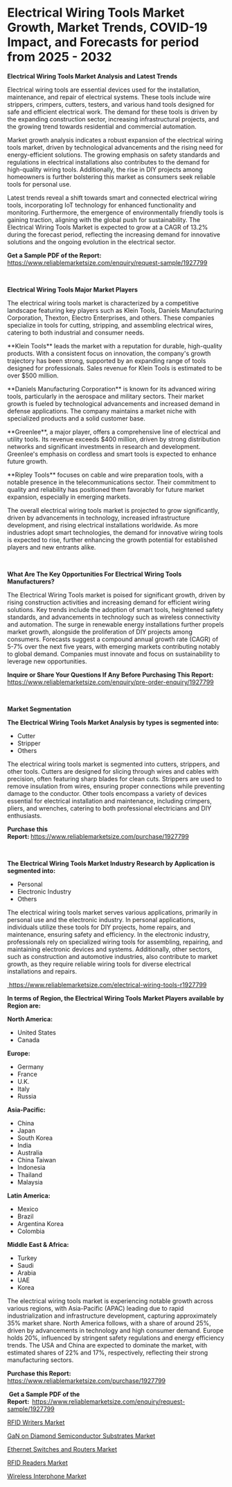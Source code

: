 <p><h1>Electrical Wiring Tools Market Growth, Market Trends, COVID-19 Impact, and Forecasts for period from 2025 - 2032</h1></p><p><strong>Electrical Wiring Tools Market Analysis and Latest Trends</strong></p>
<p><p>Electrical wiring tools are essential devices used for the installation, maintenance, and repair of electrical systems. These tools include wire strippers, crimpers, cutters, testers, and various hand tools designed for safe and efficient electrical work. The demand for these tools is driven by the expanding construction sector, increasing infrastructural projects, and the growing trend towards residential and commercial automation.</p><p>Market growth analysis indicates a robust expansion of the electrical wiring tools market, driven by technological advancements and the rising need for energy-efficient solutions. The growing emphasis on safety standards and regulations in electrical installations also contributes to the demand for high-quality wiring tools. Additionally, the rise in DIY projects among homeowners is further bolstering this market as consumers seek reliable tools for personal use.</p><p>Latest trends reveal a shift towards smart and connected electrical wiring tools, incorporating IoT technology for enhanced functionality and monitoring. Furthermore, the emergence of environmentally friendly tools is gaining traction, aligning with the global push for sustainability. The Electrical Wiring Tools Market is expected to grow at a CAGR of 13.2% during the forecast period, reflecting the increasing demand for innovative solutions and the ongoing evolution in the electrical sector.</p></p>
<p><strong>Get a Sample PDF of the Report:&nbsp;</strong> <a href="https://www.reliablemarketsize.com/enquiry/request-sample/1927799?utm_campaign=2008&utm_medium=2&utm_source=Github&utm_content=ia&utm_term=06042025&utm_id=electrical-wiring-tools">https://www.reliablemarketsize.com/enquiry/request-sample/1927799</a></p>
<p>&nbsp;</p>
<p><strong>Electrical Wiring Tools Major Market Players</strong></p>
<p><p>The electrical wiring tools market is characterized by a competitive landscape featuring key players such as Klein Tools, Daniels Manufacturing Corporation, Thexton, Electro Enterprises, and others. These companies specialize in tools for cutting, stripping, and assembling electrical wires, catering to both industrial and consumer needs.</p><p>**Klein Tools** leads the market with a reputation for durable, high-quality products. With a consistent focus on innovation, the company's growth trajectory has been strong, supported by an expanding range of tools designed for professionals. Sales revenue for Klein Tools is estimated to be over $500 million.</p><p>**Daniels Manufacturing Corporation** is known for its advanced wiring tools, particularly in the aerospace and military sectors. Their market growth is fueled by technological advancements and increased demand in defense applications. The company maintains a market niche with specialized products and a solid customer base.</p><p>**Greenlee**, a major player, offers a comprehensive line of electrical and utility tools. Its revenue exceeds $400 million, driven by strong distribution networks and significant investments in research and development. Greenlee's emphasis on cordless and smart tools is expected to enhance future growth.</p><p>**Ripley Tools** focuses on cable and wire preparation tools, with a notable presence in the telecommunications sector. Their commitment to quality and reliability has positioned them favorably for future market expansion, especially in emerging markets.</p><p>The overall electrical wiring tools market is projected to grow significantly, driven by advancements in technology, increased infrastructure development, and rising electrical installations worldwide. As more industries adopt smart technologies, the demand for innovative wiring tools is expected to rise, further enhancing the growth potential for established players and new entrants alike.</p></p>
<p>&nbsp;</p>
<p><strong>What Are The Key Opportunities For Electrical Wiring Tools Manufacturers?</strong></p>
<p><p>The Electrical Wiring Tools market is poised for significant growth, driven by rising construction activities and increasing demand for efficient wiring solutions. Key trends include the adoption of smart tools, heightened safety standards, and advancements in technology such as wireless connectivity and automation. The surge in renewable energy installations further propels market growth, alongside the proliferation of DIY projects among consumers. Forecasts suggest a compound annual growth rate (CAGR) of 5-7% over the next five years, with emerging markets contributing notably to global demand. Companies must innovate and focus on sustainability to leverage new opportunities.</p></p>
<p><strong>Inquire or Share Your Questions If Any Before Purchasing This Report:</strong> <a href="https://www.reliablemarketsize.com/enquiry/pre-order-enquiry/1927799?utm_campaign=2008&utm_medium=2&utm_source=Github&utm_content=ia&utm_term=06042025&utm_id=electrical-wiring-tools">https://www.reliablemarketsize.com/enquiry/pre-order-enquiry/1927799</a></p>
<p>&nbsp;</p>
<p><strong>Market Segmentation</strong></p>
<p><strong>The Electrical Wiring Tools Market Analysis by types is segmented into:</strong></p>
<p><ul><li>Cutter</li><li>Stripper</li><li>Others</li></ul></p>
<p><p>The electrical wiring tools market is segmented into cutters, strippers, and other tools. Cutters are designed for slicing through wires and cables with precision, often featuring sharp blades for clean cuts. Strippers are used to remove insulation from wires, ensuring proper connections while preventing damage to the conductor. Other tools encompass a variety of devices essential for electrical installation and maintenance, including crimpers, pliers, and wrenches, catering to both professional electricians and DIY enthusiasts.</p></p>
<p><strong>Purchase this Report:&nbsp;</strong><a href="https://www.reliablemarketsize.com/purchase/1927799?utm_campaign=2008&utm_medium=2&utm_source=Github&utm_content=ia&utm_term=06042025&utm_id=electrical-wiring-tools">https://www.reliablemarketsize.com/purchase/1927799</a></p>
<p>&nbsp;</p>
<p><strong>The Electrical Wiring Tools Market Industry Research by Application is segmented into:</strong></p>
<p><ul><li>Personal</li><li>Electronic Industry</li><li>Others</li></ul></p>
<p><p>The electrical wiring tools market serves various applications, primarily in personal use and the electronic industry. In personal applications, individuals utilize these tools for DIY projects, home repairs, and maintenance, ensuring safety and efficiency. In the electronic industry, professionals rely on specialized wiring tools for assembling, repairing, and maintaining electronic devices and systems. Additionally, other sectors, such as construction and automotive industries, also contribute to market growth, as they require reliable wiring tools for diverse electrical installations and repairs.</p></p>
<p><a href="https://www.reliablemarketsize.com/electrical-wiring-tools-r1927799?utm_campaign=2008&utm_medium=2&utm_source=Github&utm_content=ia&utm_term=06042025&utm_id=electrical-wiring-tools">&nbsp;https://www.reliablemarketsize.com/electrical-wiring-tools-r1927799</a></p>
<p><strong>In terms of Region, the Electrical Wiring Tools Market Players available by Region are:</strong></p>
<p>
    <p> <strong> North America: </strong>
        <ul>
            <li>United States</li>
            <li>Canada</li>
        </ul>
        </p> 
    <p> <strong> Europe: </strong>
        <ul>
            <li>Germany</li>
            <li>France</li>
            <li>U.K.</li>
            <li>Italy</li>
            <li>Russia</li>
        </ul>
        </p> 
    <p> <strong> Asia-Pacific: </strong>
        <ul>
            <li>China</li>
            <li>Japan</li>
            <li>South Korea</li>
            <li>India</li>
            <li>Australia</li>
            <li>China Taiwan</li>
            <li>Indonesia</li>
            <li>Thailand</li>
            <li>Malaysia</li>
        </ul>
        </p> 
    <p> <strong> Latin America: </strong>
        <ul>
            <li>Mexico</li>
            <li>Brazil</li>
            <li>Argentina Korea</li>
            <li>Colombia</li>
        </ul>
        </p> 
    <p> <strong> Middle East & Africa: </strong>
        <ul>
            <li>Turkey</li>
            <li>Saudi</li>
            <li>Arabia</li>
            <li>UAE</li>
            <li>Korea</li>
        </ul>
    </p>
    </p>
<p><p>The electrical wiring tools market is experiencing notable growth across various regions, with Asia-Pacific (APAC) leading due to rapid industrialization and infrastructure development, capturing approximately 35% market share. North America follows, with a share of around 25%, driven by advancements in technology and high consumer demand. Europe holds 20%, influenced by stringent safety regulations and energy efficiency trends. The USA and China are expected to dominate the market, with estimated shares of 22% and 17%, respectively, reflecting their strong manufacturing sectors.</p></p>
<p><strong>Purchase this Report: </strong><a href="https://www.reliablemarketsize.com/purchase/1927799?utm_campaign=2008&utm_medium=2&utm_source=Github&utm_content=ia&utm_term=06042025&utm_id=electrical-wiring-tools">https://www.reliablemarketsize.com/purchase/1927799</a></p>
<p>&nbsp;<strong>Get a Sample PDF of the Report:&nbsp;&nbsp;</strong><a href="https://www.reliablemarketsize.com/enquiry/request-sample/1927799?utm_campaign=2008&utm_medium=2&utm_source=Github&utm_content=ia&utm_term=06042025&utm_id=electrical-wiring-tools">https://www.reliablemarketsize.com/enquiry/request-sample/1927799</a></p>
<p><strong></strong></p>
<p><p><a href="https://github.com/idranalexie/Market-Research-Report-List-1/blob/main/rfid-writers-market.md?utm_campaign=2008&utm_medium=2&utm_source=Github&utm_content=ia&utm_term=06042025&utm_id=electrical-wiring-tools">RFID Writers Market</a></p><p><a href="https://github.com/rempemelon5k/Market-Research-Report-List-1/blob/main/gan-on-diamond-semiconductor-substrates-market.md?utm_campaign=2008&utm_medium=2&utm_source=Github&utm_content=ia&utm_term=06042025&utm_id=electrical-wiring-tools">GaN on Diamond Semiconductor Substrates Market</a></p><p><a href="https://github.com/balbajagatr1/Market-Research-Report-List-1/blob/main/ethernet-switches-and-routers-market.md?utm_campaign=2008&utm_medium=2&utm_source=Github&utm_content=ia&utm_term=06042025&utm_id=electrical-wiring-tools">Ethernet Switches and Routers Market</a></p><p><a href="https://github.com/ftnlewins/Market-Research-Report-List-1/blob/main/rfid-readers-market.md?utm_campaign=2008&utm_medium=2&utm_source=Github&utm_content=ia&utm_term=06042025&utm_id=electrical-wiring-tools">RFID Readers Market</a></p><p><a href="https://github.com/yardemuongz5/Market-Research-Report-List-1/blob/main/wireless-interphone-market.md?utm_campaign=2008&utm_medium=2&utm_source=Github&utm_content=ia&utm_term=06042025&utm_id=electrical-wiring-tools">Wireless Interphone Market</a></p></p>